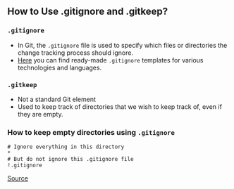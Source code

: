 ## How to Use .gitignore and .gitkeep?

### `.gitignore`
- In Git, the `.gitignore` file is used to specify which files or directories the change tracking process should ignore.
- [Here](https://github.com/github/gitignore/tree/main) you can find ready-made `.gitignore` templates for various technologies and languages.

### `.gitkeep`
- Not a standard Git element
- Used to keep track of directories that we wish to keep track of, even if they are empty.

### How to keep empty directories using `.gitignore`
```
# Ignore everything in this directory
*
# But do not ignore this .gitignore file
!.gitignore
```

[Source](https://dev.to/ritaly/git-lesson-how-to-use-gitignore-and-gitkeep-5edm)
